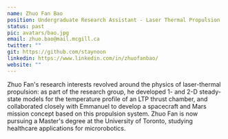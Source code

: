 ```yaml
---
name: Zhuo Fan Bao
position: Undergraduate Research Assistant - Laser Thermal Propulsion
status: past
pic: avatars/bao.jpg
email: zhuo.bao@mail.mcgill.ca
twitter: ""
git: https://github.com/staynoon
linkedin: https://www.linkedin.com/in/zhuofanbao/
website: ""
---
```

Zhuo Fan's research interests revolved around the physics of laser-thermal propulsion: as part of the research group, he developed 1- and 2-D steady-state models for the temperature profile of an LTP thrust chamber, and collaborated closely with Emmanuel to develop a spacecraft and Mars mission concept based on this propulsion system. Zhuo Fan is now pursuing a Master's degree at the University of Toronto, studying healthcare applications for microrobotics.